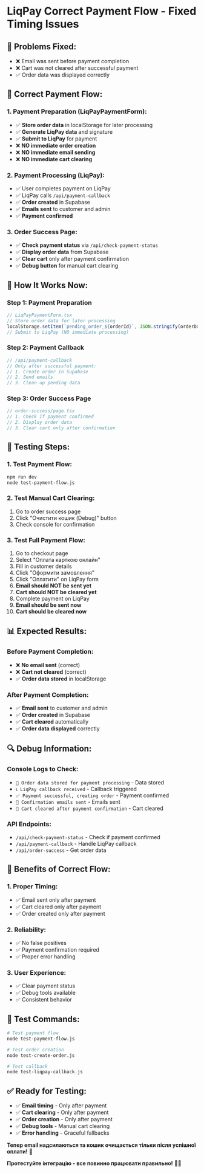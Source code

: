 # LiqPay Correct Payment Flow - Fixed Timing Issues

## 🎯 **Problems Fixed:**

- ❌ Email was sent before payment completion
- ❌ Cart was not cleared after successful payment
- ✅ Order data was displayed correctly

## 🔧 **Correct Payment Flow:**

### **1. Payment Preparation (LiqPayPaymentForm):**

- ✅ **Store order data** in localStorage for later processing
- ✅ **Generate LiqPay data** and signature
- ✅ **Submit to LiqPay** for payment
- ❌ **NO immediate order creation**
- ❌ **NO immediate email sending**
- ❌ **NO immediate cart clearing**

### **2. Payment Processing (LiqPay):**

- ✅ User completes payment on LiqPay
- ✅ LiqPay calls `/api/payment-callback`
- ✅ **Order created** in Supabase
- ✅ **Emails sent** to customer and admin
- ✅ **Payment confirmed**

### **3. Order Success Page:**

- ✅ **Check payment status** via `/api/check-payment-status`
- ✅ **Display order data** from Supabase
- ✅ **Clear cart** only after payment confirmation
- ✅ **Debug button** for manual cart clearing

## 🚀 **How It Works Now:**

### **Step 1: Payment Preparation**

```typescript
// LiqPayPaymentForm.tsx
// Store order data for later processing
localStorage.setItem(`pending_order_${orderId}`, JSON.stringify(orderData));
// Submit to LiqPay (NO immediate processing)
```

### **Step 2: Payment Callback**

```typescript
// /api/payment-callback
// Only after successful payment:
// 1. Create order in Supabase
// 2. Send emails
// 3. Clean up pending data
```

### **Step 3: Order Success Page**

```typescript
// order-success/page.tsx
// 1. Check if payment confirmed
// 2. Display order data
// 3. Clear cart only after confirmation
```

## 🧪 **Testing Steps:**

### **1. Test Payment Flow:**

```bash
npm run dev
node test-payment-flow.js
```

### **2. Test Manual Cart Clearing:**

1. Go to order success page
2. Click "Очистити кошик (Debug)" button
3. Check console for confirmation

### **3. Test Full Payment Flow:**

1. Go to checkout page
2. Select "Оплата карткою онлайн"
3. Fill in customer details
4. Click "Оформити замовлення"
5. Click "Оплатити" on LiqPay form
6. **Email should NOT be sent yet**
7. **Cart should NOT be cleared yet**
8. Complete payment on LiqPay
9. **Email should be sent now**
10. **Cart should be cleared now**

## 📊 **Expected Results:**

### **Before Payment Completion:**

- ❌ **No email sent** (correct)
- ❌ **Cart not cleared** (correct)
- ✅ **Order data stored** in localStorage

### **After Payment Completion:**

- ✅ **Email sent** to customer and admin
- ✅ **Order created** in Supabase
- ✅ **Cart cleared** automatically
- ✅ **Order data displayed** correctly

## 🔍 **Debug Information:**

### **Console Logs to Check:**

- `💾 Order data stored for payment processing` - Data stored
- `📞 LiqPay callback received` - Callback triggered
- `✅ Payment successful, creating order` - Payment confirmed
- `📧 Confirmation emails sent` - Emails sent
- `🧹 Cart cleared after payment confirmation` - Cart cleared

### **API Endpoints:**

- `/api/check-payment-status` - Check if payment confirmed
- `/api/payment-callback` - Handle LiqPay callback
- `/api/order-success` - Get order data

## 🚀 **Benefits of Correct Flow:**

### **1. Proper Timing:**

- ✅ Email sent only after payment
- ✅ Cart cleared only after payment
- ✅ Order created only after payment

### **2. Reliability:**

- ✅ No false positives
- ✅ Payment confirmation required
- ✅ Proper error handling

### **3. User Experience:**

- ✅ Clear payment status
- ✅ Debug tools available
- ✅ Consistent behavior

## 🧪 **Test Commands:**

```bash
# Test payment flow
node test-payment-flow.js

# Test order creation
node test-create-order.js

# Test callback
node test-liqpay-callback.js
```

## ✅ **Ready for Testing:**

- ✅ **Email timing** - Only after payment
- ✅ **Cart clearing** - Only after payment
- ✅ **Order creation** - Only after payment
- ✅ **Debug tools** - Manual cart clearing
- ✅ **Error handling** - Graceful fallbacks

**Тепер email надсилаються та кошик очищається тільки після успішної оплати!** 🎉

**Протестуйте інтеграцію - все повинно працювати правильно!** 🚀✨
